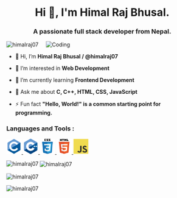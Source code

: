 <h1 align="center">Hi 👋, I'm Himal Raj Bhusal.</h1>

<h3 align="center">A passionate full stack developer from Nepal.</h3>

<img align="right" alt="Coding" width="400" src="https://cdn.dribbble.com/users/1162077/screenshots/3848914/programmer.gif">

<p align="left"> <img src="https://komarev.com/ghpvc/?username=himalraj07&label=Profile%20views&color=0e75b6&style=flat" alt="himalraj07" /> </p>

- 👋 Hi, I’m **Himal Raj Bhusal / @himalraj07**

- 👀 I’m interested in **Web Development**

- 🌱 I’m currently learning **Frontend Development**

- 💬 Ask me about **C, C++, HTML, CSS, JavaScript**

- ⚡ Fun fact **"Hello, World!" is a common starting point for programming.**

<p align="left"></p>
<h3 align="left">Languages and Tools :</h3>

<p align="left">
<a href="https://github.com/himalraj07/C-Basic-Programming" target="_blank" rel="noreferrer"> <img src="https://raw.githubusercontent.com/devicons/devicon/master/icons/c/c-original.svg" alt="c" width="40" height="40"/> </a> <a href="https://www.w3schools.com/cpp/" target="_blank" rel="noreferrer"> <img src="https://raw.githubusercontent.com/devicons/devicon/master/icons/cplusplus/cplusplus-original.svg" alt="cplusplus" width="40" height="40"/> </a> <a href="https://www.w3schools.com/css/" target="_blank" rel="noreferrer"> <img src="https://raw.githubusercontent.com/devicons/devicon/master/icons/css3/css3-original-wordmark.svg" alt="css3" width="40" height="40"/> </a> <a href="https://www.w3.org/html/" target="_blank" rel="noreferrer"> <img src="https://raw.githubusercontent.com/devicons/devicon/master/icons/html5/html5-original-wordmark.svg" alt="html5" width="40" height="40"/> </a> <a href="https://developer.mozilla.org/en-US/docs/Web/JavaScript" target="_blank" rel="noreferrer"> <img src="https://raw.githubusercontent.com/devicons/devicon/master/icons/javascript/javascript-original.svg" alt="javascript" width="40" height="40"/> </a> </p>

<p><img align="left" src="https://github-readme-stats.vercel.app/api/top-langs?username=himalraj07&show_icons=true&locale=en&layout=compact" alt="himalraj07" /></p>

<p>&nbsp;<img align="center" src="https://github-readme-stats.vercel.app/api?username=himalraj07&show_icons=true&locale=en" alt="himalraj07" /></p>

<p><img align="center" src="https://github-readme-streak-stats.herokuapp.com/?user=himalraj07&" alt="himalraj07" /></p>

<p align="left"><img src="https://github-profile-trophy.vercel.app/?username=himalraj07" alt="himalraj07" /></a> </p>
